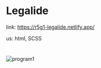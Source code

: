 
# Legalide

link: https://r5g1-legalide.netlify.app/

us: html, SCSS

#
![program1](https://user-images.githubusercontent.com/71373383/176997396-56bf98d8-d3d0-46a8-9f18-112dc661df9a.jpg)
